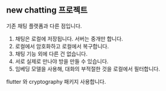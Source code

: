 ## new chatting 프로젝트
기존 채팅 플랫폼과 다른 점입니다.

1. 채팅은 로컬에 저장됩니다. 서버는 중개만 합니다.
2. 로컬에서 암호화하고 로컬에서 복구합니다.
3. 채팅 기능 외에 다른 건 없습니다.
4. 서로 실제로 만나야 방을 만들 수 있습니다.
5. 임베딩 모델을 사용해, 대화의 부적절한 것을 로컬에서 필터합니다.

flutter 와 cryptography 패키지 사용합니다.

